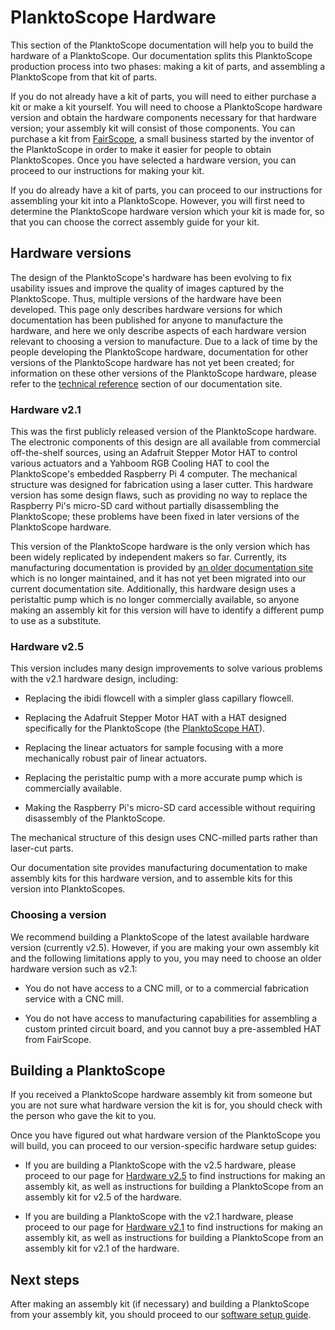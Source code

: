 # PlanktoScope Hardware

This section of the PlanktoScope documentation will help you to build the hardware of a PlanktoScope. Our documentation splits this PlanktoScope production process into two phases: making a kit of parts, and assembling a PlanktoScope from that kit of parts.

If you do not already have a kit of parts, you will need to either purchase a kit or make a kit yourself. You will need to choose a PlanktoScope hardware version and obtain the hardware components necessary for that hardware version; your assembly kit will consist of those components. You can purchase a kit from [FairScope](https://www.fairscope.com), a small business started by the inventor of the PlanktoScope in order to make it easier for people to obtain PlanktoScopes. Once you have selected a hardware version, you can proceed to our instructions for making your kit.

If you do already have a kit of parts, you can proceed to our instructions for assembling your kit into a PlanktoScope. However, you will first need to determine the PlanktoScope hardware version which your kit is made for, so that you can choose the correct assembly guide for your kit.

## Hardware versions

The design of the PlanktoScope's hardware has been evolving to fix usability issues and improve the quality of images captured by the PlanktoScope. Thus, multiple versions of the hardware have been developed. This page only describes hardware versions for which documentation has been published  for anyone to manufacture the hardware, and here we only describe aspects of each hardware version relevant to choosing a version to manufacture. Due to a lack of time by the people developing the PlanktoScope hardware, documentation for other versions of the PlanktoScope hardware has not yet been created; for information on these other versions of the PlanktoScope hardware, please refer to the [technical reference](../../reference/hardware/changelog.md) section of our documentation site.

### Hardware v2.1

This was the first publicly released version of the PlanktoScope hardware. The electronic components of this design are all available from commercial off-the-shelf sources, using an Adafruit Stepper Motor HAT to control various actuators and a Yahboom RGB Cooling HAT to cool the PlanktoScope's embedded Raspberry Pi 4 computer. The mechanical structure was designed for fabrication using a laser cutter. This hardware version has some design flaws, such as providing no way to replace the Raspberry Pi's micro-SD card without partially disassembling the PlanktoScope; these problems have been fixed in later versions of the PlanktoScope hardware.

This version of the PlanktoScope hardware is the only version which has been widely replicated by independent makers so far. Currently, its manufacturing documentation is provided by [an older documentation site](https://planktoscope.readthedocs.io) which is no longer maintained, and it has not yet been migrated into our current documentation site. Additionally, this hardware design uses a peristaltic pump which is no longer commercially available, so anyone making an assembly kit for this version will have to identify a different pump to use as a substitute.

### Hardware v2.5

This version includes many design improvements to solve various problems with the v2.1 hardware design, including:

- Replacing the ibidi flowcell with a simpler glass capillary flowcell.

- Replacing the Adafruit Stepper Motor HAT with a HAT designed specifically for the PlanktoScope (the [PlanktoScope HAT](../../reference/hardware/hat.md)).

- Replacing the linear actuators for sample focusing with a more mechanically robust pair of linear actuators.

- Replacing the peristaltic pump with a more accurate pump which is commercially available.

- Making the Raspberry Pi's micro-SD card accessible without requiring disassembly of the PlanktoScope.

The mechanical structure of this design uses CNC-milled parts rather than laser-cut parts.

Our documentation site provides manufacturing documentation to make assembly kits for this hardware version, and to assemble kits for this version into PlanktoScopes.

### Choosing a version

We recommend building a PlanktoScope of the latest available hardware version (currently v2.5). However, if you are making your own assembly kit and the following limitations apply to you, you may need to choose an older hardware version such as v2.1:

- You do not have access to a CNC mill, or to a commercial fabrication service with a CNC mill.

- You do not have access to manufacturing capabilities for assembling a custom printed circuit board, and you cannot buy a pre-assembled HAT from FairScope.

## Building a PlanktoScope

If you received a PlanktoScope hardware assembly kit from someone but you are not sure what hardware version the kit is for, you should check with the person who gave the kit to you.

Once you have figured out what hardware version of the PlanktoScope you will build, you can proceed to our version-specific hardware setup guides:

- If you are building a PlanktoScope with the v2.5 hardware, please proceed to our page for [Hardware v2.5](./v2.5/index.md) to find instructions for making an assembly kit, as well as instructions for building a PlanktoScope from an assembly kit for v2.5 of the hardware.

- If you are building a PlanktoScope with the v2.1 hardware, please proceed to our page for [Hardware v2.1](./v2.1/index.md) to find instructions for making an assembly kit, as well as instructions for building a PlanktoScope from an assembly kit for v2.1 of the hardware.

## Next steps

After making an assembly kit (if necessary) and building a PlanktoScope from your assembly kit, you should proceed to our [software setup guide](../software/index.md).
